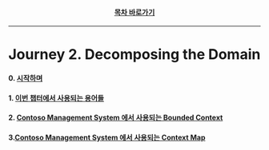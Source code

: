 <div align="center">

#### [목차 바로가기](https://github.com/dhslrl321/cqrs-journey-korean-ver/blob/master/Table%20of%20Contents.mdwn)

</div>

---

# Journey 2. Decomposing the Domain

#### 0. [시작하며](https://github.com/dhslrl321/cqrs-journey-korean-ver/blob/master/part01-journey/journey02/00.%20시작하며.mdwn)

#### 1. [이번 챕터에서 사용되는 용어들](https://github.com/dhslrl321/cqrs-journey-korean-ver/blob/master/part01-journey/journey02/01.%20이번%20챕터에서%20사용되는%20정의들.mdwn)

#### 2. [Contoso Management System 에서 사용되는 Bounded Context](https://github.com/dhslrl321/cqrs-journey-korean-ver/blob/master/part01-journey/journey02/02.%20Contoso%20에서%20사용되는%20Bounded%20Context.mdwn)

#### 3.[Contoso Management System 에서 사용되는 Context Map](https://github.com/dhslrl321/cqrs-journey-korean-ver/blob/master/part01-journey/journey02/03.%20Context%20Map.mdwn)
